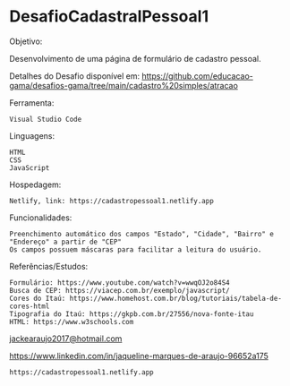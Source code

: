 # DesafioCadastralPessoal1

Objetivo:

Desenvolvimento de uma página de formulário de cadastro pessoal.

Detalhes do Desafio disponível em: https://github.com/educacao-gama/desafios-gama/tree/main/cadastro%20simples/atracao

Ferramenta:

    Visual Studio Code

Linguagens:

    HTML
    CSS
    JavaScript

Hospedagem:

    Netlify, link: https://cadastropessoal1.netlify.app

Funcionalidades:

    Preenchimento automático dos campos "Estado", "Cidade", "Bairro" e "Endereço" a partir de "CEP"
    Os campos possuem máscaras para facilitar a leitura do usuário.
    
Referências/Estudos:

    Formulário: https://www.youtube.com/watch?v=wwqOJ2o84S4
    Busca de CEP: https://viacep.com.br/exemplo/javascript/
    Cores do Itaú: https://www.homehost.com.br/blog/tutoriais/tabela-de-cores-html
    Tipografia do Itaú: https://gkpb.com.br/27556/nova-fonte-itau
    HTML: https://www.w3schools.com
    
    
   jackearaujo2017@hotmail.com
   
   https://www.linkedin.com/in/jaqueline-marques-de-araujo-96652a175
   
    
  
    https://cadastropessoal1.netlify.app
